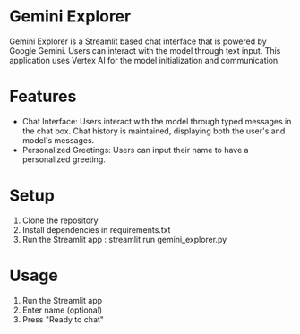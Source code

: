 # Gemini Explorer
Gemini Explorer is a Streamlit based chat interface that is powered by Google Gemini. Users can interact
with the model through text input. This application uses Vertex AI for the model initialization and communication.

# Features
- Chat Interface: Users interact with the model through typed messages in the chat box. Chat history is maintained,
displaying both the user's and model's messages.
- Personalized Greetings: Users can input their name to have a personalized greeting.

# Setup
1. Clone the repository
2. Install dependencies in requirements.txt
3. Run the Streamlit app : streamlit run gemini_explorer.py

# Usage
1. Run the Streamlit app
2. Enter name (optional)
3. Press "Ready to chat"